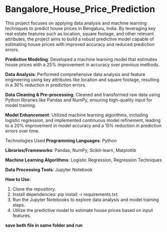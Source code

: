 # Bangalore_House_Price_Prediction
This project focuses on applying data analysis and machine learning techniques to predict house prices in Bengaluru, India. By leveraging key real estate features such as location, square footage, and other relevant attributes, the project aims to build a robust predictive model capable of estimating house prices with improved accuracy and reduced prediction errors.

**Predictive Modeling**: Developed a machine learning model that estimates house prices with a 25% improvement in accuracy over previous methods.

**Data Analysis**: Performed comprehensive data analysis and feature engineering using key attributes like location and square footage, resulting in a 30% reduction in prediction errors.

**Data Cleaning & Pre-processing**: Cleaned and transformed raw data using Python libraries like Pandas and NumPy, ensuring high-quality input for model training.

**Model Enhancement**: Utilized machine learning algorithms, including logistic regression, and implemented continuous model refinement, leading to a 20% improvement in model accuracy and a 15% reduction in prediction errors over time.

Technologies Used
**Programming Languages**: Python

**Libraries/Frameworks**: Pandas, NumPy, Scikit-learn, Matplotlib

**Machine Learning Algorithms**: Logistic Regression, Regression Techniques

**Data Processing Tools**: Jupyter Notebook

**How to Use**:
1. Clone the repository.
2. Install dependencies: pip install -r requirements.txt.
3. Run the Jupyter Notebooks to explore data analysis and model training steps.
4. Utilize the predictive model to estimate house prices based on input features.

**save both file in same folder and run**
